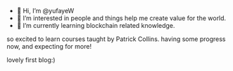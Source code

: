 - 👋 Hi, I’m @yufayeW
- 👀 I’m interested in people and things help me create value for the world.
- 🌱 I’m currently learning blockchain related knowledge.

so excited to learn courses taught by Patrick Collins.
having some progress now, and expecting for more!

lovely first blog:)


<!---
yufayeW/yufayeW is a ✨ special ✨ repository because its `README.md` (this file) appears on your GitHub profile.
You can click the Preview link to take a look at your changes.
--->
